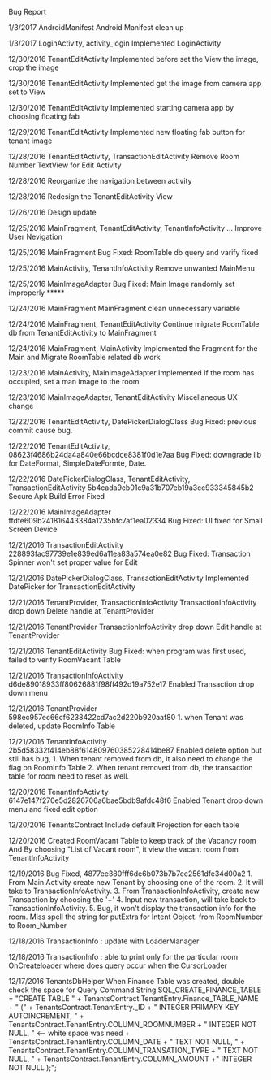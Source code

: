 Bug Report

1/3/2017 AndroidManifest
		Android Manifest clean up
		
1/3/2017 LoginActivity, activity_login
		Implemented LoginActivity

12/30/2016 TenantEditActivity
		Implemented before set the View the image, crop the image
		
12/30/2016 TenantEditActivity
		Implemented get the image from camera app set to View
		
12/30/2016 TenantEditActivity
		Implemented starting camera app by choosing floating fab 
		
12/29/2016 TenantEditActivity
		Implemented new floating fab button for tenant image 

12/28/2016 TenantEditActivity, TransactionEditActivity
		Remove Room Number TextView for Edit Activity 

12/28/2016 Reorganize the navigation between activity

12/28/2016 Redesign the TenantEditActivity View

12/26/2016 Design update

12/25/2016 MainFragment, TenantEditActivity, TenantInfoActivity ...
		Improve User Nevigation 
		
12/25/2016 MainFragment
		Bug Fixed: RoomTable db query and varify fixed

12/25/2016 MainActivity, TenantInfoActivity
		Remove unwanted MainMenu

12/25/2016 MainImageAdapter
		Bug Fixed: Main Image randomly set improperly *****

12/24/2016 MainFragment
		MainFragment clean unnecessary variable

12/24/2016 MainFragment, TenantEditActivity
		Continue migrate RoomTable db from TenantEditActivity to MainFragment

12/24/2016 MainFragment, MainActivity
		Implemented the Fragment for the Main and Migrate RoomTable related db work
		
12/23/2016 MainActivity, MainImageAdapter
		Implemented If the room has occupied, set a man image to the room

12/23/2016 MainImageAdapter, TenantEditActivity
		Miscellaneous UX change
		
12/22/2016 TenantEditActivity, DatePickerDialogClass
		Bug Fixed: previous commit cause bug.
		
12/22/2016 TenantEditActivity,	08623f4686b24da4a840e66bcdce8381f0d1e7aa
		Bug Fixed: downgrade lib for DateFormat, SimpleDateFormte, Date.

12/22/2016 DatePickerDialogClass, TenantEditActivity, TransactionEditActivity 	5b4cada9cb01c9a31b707eb19a3cc933345845b2
		Secure Apk Build Error Fixed  

12/22/2016 MainImageAdapter		ffdfe609b241816443384a1235bfc7af1ea02334
		Bug Fixed: UI fixed for Small Screen Device
		
12/21/2016 TransactionEditActivity 	228893fac97739e1e839ed6a11ea83a574ea0e82
		Bug Fixed: Transaction Spinner won't set proper value for Edit
		
12/21/2016 DatePickerDialogClass, TransactionEditActivity
		Implemented DatePicker for TransactionEditActivity

12/21/2016 TenantProvider, TransactionInfoActivity
		TransactionInfoActivity drop down Delete handle at TenantProvider
		
12/21/2016 TenantProvider
		TransactionInfoActivity drop down Edit handle at TenantProvider

12/21/2016 TenantEditActivity
		Bug Fixed: when program was first used, failed to verify RoomVacant Table
		
12/21/2016 TransactionInfoActivity	d6de89018933ff80626881f98ff492d19a752e17
		Enabled Transaction drop down menu 

12/21/2016 TenantProvider	598ec957ec66cf6238422cd7ac2d220b920aaf80
		1. when Tenant was deleted, update RoomInfo Table

12/21/2016 TenantInfoActivity	2b5d58332f414eb88f614809760385228414be87
		Enabled delete option but still has bug, 
		1. When tenant removed from db, it also need to change the flag on RoomInfo Table
		2. When tenant removed from db, the transaction table for room need to reset as well.

12/20/2016 TenantInfoActivity	6147e147f270e5d2826706a6bae5bdb9afdc48f6
		Enabled Tenant drop down menu and fixed edit option

12/20/2016 TenantsContract
		Include default Projection for each table

12/20/2016 Created RoomVacant Table to keep track of the Vacancy room
		And By choosing "List of Vacant room", it view the vacant room from TenantInfoActivity
 
12/19/2016 Bug Fixed, 4877ee380fff6de6b073b7b7ee2561dfe34d00a2
		1. From Main Activity create new Tenant by choosing one of the room.
		2. It will take to TransactionInfoActivity.
		3. From TransactionInfoActivity, create new Transaction by choosing the '+'
		4. Input new transaction, will take back to TransactionInfoActivity.
		5. Bug, it won't display the transaction info for the room.
		Miss spell the string for putExtra for Intent Object. from RoomNumber to Room_Number

12/18/2016 TransactionInfo : update with LoaderManager

12/18/2016 TransactionInfo : able to print only for the particular room
		OnCreateloader where does query occur when the CursorLoader

12/17/2016 TenantsDbHelper 
		When Finance Table was created, double check the space for Query Command
		String SQL_CREATE_FINANCE_TABLE =
                	"CREATE TABLE " + TenantsContract.TenantEntry.Finance_TABLE_NAME + " ("
                        + TenantsContract.TenantEntry._ID + " INTEGER PRIMARY KEY AUTOINCREMENT, "
                        + TenantsContract.TenantEntry.COLUMN_ROOMNUMBER + " INTEGER NOT NULL, " <-- white space was need
                        + TenantsContract.TenantEntry.COLUMN_DATE + " TEXT NOT NULL, "
                        + TenantsContract.TenantEntry.COLUMN_TRANSATION_TYPE + " TEXT NOT NULL, "
                        + TenantsContract.TenantEntry.COLUMN_AMOUNT +" INTEGER NOT NULL );";


	   

